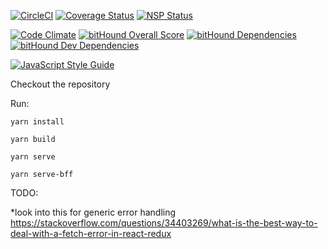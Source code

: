 [![CircleCI](https://circleci.com/gh/botagar/MyWebsite.svg?style=svg)](https://circleci.com/gh/botagar/MyWebsite)
[![Coverage Status](https://coveralls.io/repos/github/botagar/MyWebsite/badge.svg?branch=master)](https://coveralls.io/github/botagar/MyWebsite?branch=master)
[![NSP Status](https://nodesecurity.io/orgs/botagar/projects/e14960ba-a4ad-4340-afd7-395bbfd7cddf/badge)](https://nodesecurity.io/orgs/botagar/projects/e14960ba-a4ad-4340-afd7-395bbfd7cddf)

[![Code Climate](https://codeclimate.com/github/botagar/react-redux-complete-example/badges/gpa.svg)](https://codeclimate.com/github/botagar/react-redux-complete-example)
[![bitHound Overall Score](https://www.bithound.io/github/botagar/react-redux-complete-example/badges/score.svg)](https://www.bithound.io/github/botagar/react-redux-complete-example)
[![bitHound Dependencies](https://www.bithound.io/github/botagar/react-redux-complete-example/badges/dependencies.svg)](https://www.bithound.io/github/botagar/react-redux-complete-example/master/dependencies/npm)
[![bitHound Dev Dependencies](https://www.bithound.io/github/botagar/react-redux-complete-example/badges/devDependencies.svg)](https://www.bithound.io/github/botagar/react-redux-complete-example/master/dependencies/npm)

[![JavaScript Style Guide](https://img.shields.io/badge/code_style-standard-brightgreen.svg)](https://standardjs.com)

Checkout the repository

Run:

    yarn install

    yarn build

    yarn serve

    yarn serve-bff

TODO:

*look into this for generic error handling https://stackoverflow.com/questions/34403269/what-is-the-best-way-to-deal-with-a-fetch-error-in-react-redux

